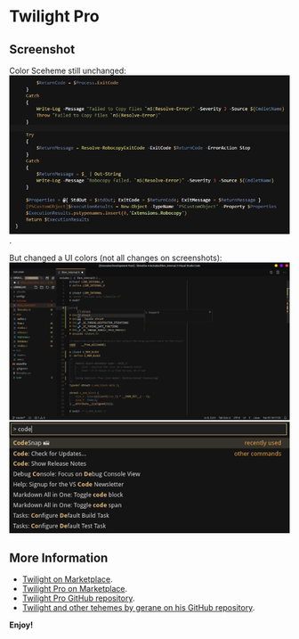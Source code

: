 # Twilight Pro

## Screenshot
Color Sceheme still unchanged:
![](https://raw.githubusercontent.com/Iipal/Twilight-Pro/master/screenshot.png).

But changed a UI colors (not all changes on screenshots):
![](https://raw.githubusercontent.com/Iipal/Twilight-Pro/master/1.png)
![](https://raw.githubusercontent.com/Iipal/Twilight-Pro/master/2.png)

## More Information
* [Twilight on Marketplace](https://marketplace.visualstudio.com/items/gerane.Theme-Twilight).
* [Twilight Pro on Marketplace](https://marketplace.visualstudio.com/items?itemName=malkoleyplay.twilight-pro).
* [Twilight Pro GitHub repository](https://github.com/Iipal/Twilight-Pro).
* [Twilight and other tehemes by gerane on his GitHub repository](https://github.com/gerane/VSCodeThemes).

**Enjoy!**
